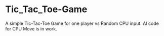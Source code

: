 # Tic_Tac_Toe-Game

A simple Tic-Tac-Toe Game for one player vs Random CPU input. AI code for CPU Move is in work.
